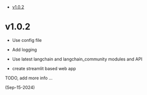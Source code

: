 <!-- TOC -->

- [v1.0.2](#v102)

<!-- /TOC -->

# v1.0.2

* Use config file

* Add logging

* Use latest langchain and langchain_community modules and API

* create streamlit based web app

TODO, add more info ...

(Sep-15-2024)
